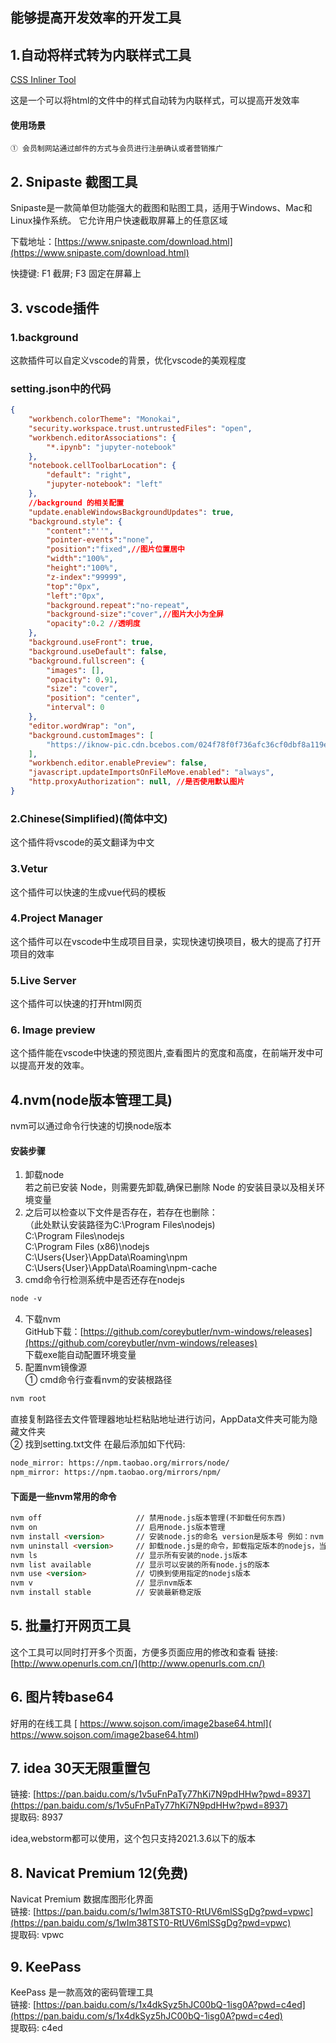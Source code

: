 ## 能够提高开发效率的开发工具

## 1.自动将样式转为内联样式工具

 [CSS Inliner Tool](https://templates.mailchimp.com/resources/inline-css/)

这是一个可以将html的文件中的样式自动转为内联样式，可以提高开发效率
#### 使用场景
    ① 会员制网站通过邮件的方式与会员进行注册确认或者营销推广

## 2. Snipaste 截图工具
Snipaste是一款简单但功能强大的截图和贴图工具，适用于Windows、Mac和Linux操作系统。‌ 它允许用户快速截取屏幕上的任意区域

 下载地址：[https://www.snipaste.com/download.html](https://www.snipaste.com/download.html)

 快捷键: F1 截屏;  F3 固定在屏幕上

## 3. vscode插件
### 1.background  
这款插件可以自定义vscode的背景，优化vscode的美观程度  
### setting.json中的代码
```json
{
    "workbench.colorTheme": "Monokai",
    "security.workspace.trust.untrustedFiles": "open",
    "workbench.editorAssociations": {
        "*.ipynb": "jupyter-notebook"
    },
    "notebook.cellToolbarLocation": {
        "default": "right",
        "jupyter-notebook": "left"
    },
    //background 的相关配置
    "update.enableWindowsBackgroundUpdates": true,
    "background.style": {
        "content":"''",
        "pointer-events":"none",
        "position":"fixed",//图片位置居中
        "width":"100%",
        "height":"100%",
        "z-index":"99999",
        "top":"0px",
        "left":"0px",
        "background.repeat":"no-repeat",
        "background-size":"cover",//图片大小为全屏
        "opacity":0.2 //透明度
    },
    "background.useFront": true,
    "background.useDefault": false,
    "background.fullscreen": {
        "images": [],
        "opacity": 0.91,
        "size": "cover",
        "position": "center",
        "interval": 0
    },
    "editor.wordWrap": "on",
    "background.customImages": [
        "https://iknow-pic.cdn.bcebos.com/024f78f0f736afc36cf0dbf8a119ebc4b64512aa"
    ],
    "workbench.editor.enablePreview": false,
    "javascript.updateImportsOnFileMove.enabled": "always",
    "http.proxyAuthorization": null, //是否使用默认图片
}
```
### 2.Chinese(Simplified)(简体中文)  
这个插件将vscode的英文翻译为中文  
### 3.Vetur  
这个插件可以快速的生成vue代码的模板  
### 4.Project Manager  
这个插件可以在vscode中生成项目目录，实现快速切换项目，极大的提高了打开项目的效率  
### 5.Live Server  
这个插件可以快速的打开html网页

### 6. Image preview
这个插件能在vscode中快速的预览图片,查看图片的宽度和高度，在前端开发中可以提高开发的效率。

## 4.nvm(node版本管理工具)
nvm可以通过命令行快速的切换node版本

#### 安装步骤
1. 卸载node  
若之前已安装 Node，则需要先卸载,确保已删除 Node 的安装目录以及相关环境变量
2. 之后可以检查以下文件是否存在，若存在也删除：  
（此处默认安装路径为C:\Program Files\nodejs)  
C:\Program Files\nodejs  
C:\Program Files (x86)\nodejs  
C:\Users\{User}\AppData\Roaming\npm  
C:\Users\{User}\AppData\Roaming\npm-cache  
3. cmd命令行检测系统中是否还存在nodejs
``` html
node -v
```
4. 下载nvm  
GitHub下载：[https://github.com/coreybutler/nvm-windows/releases](https://github.com/coreybutler/nvm-windows/releases)  
下载exe能自动配置环境变量
5. 配置nvm镜像源  
① cmd命令行查看nvm的安装根路径  
```html
nvm root
```
直接复制路径去文件管理器地址栏粘贴地址进行访问，AppData文件夹可能为隐藏文件夹  
② 找到setting.txt文件
在最后添加如下代码:
```html
node_mirror: https://npm.taobao.org/mirrors/node/
npm_mirror: https://npm.taobao.org/mirrors/npm/
```
#### 下面是一些nvm常用的命令
```html
nvm off                     // 禁用node.js版本管理(不卸载任何东西)
nvm on                      // 启用node.js版本管理
nvm install <version>       // 安装node.js的命名 version是版本号 例如：nvm install 8.12.0
nvm uninstall <version>     // 卸载node.js是的命令，卸载指定版本的nodejs，当安装失败时卸载使用
nvm ls                      // 显示所有安装的node.js版本
nvm list available          // 显示可以安装的所有node.js的版本
nvm use <version>           // 切换到使用指定的nodejs版本
nvm v                       // 显示nvm版本
nvm install stable          // 安装最新稳定版
```

## 5. 批量打开网页工具
这个工具可以同时打开多个页面，方便多页面应用的修改和查看
链接: [http://www.openurls.com.cn/](http://www.openurls.com.cn/)  

## 6. 图片转base64
好用的在线工具 [ https://www.sojson.com/image2base64.html]( https://www.sojson.com/image2base64.html) 


## 7. idea 30天无限重置包
链接: [https://pan.baidu.com/s/1v5uFnPaTy77hKi7N9pdHHw?pwd=8937](https://pan.baidu.com/s/1v5uFnPaTy77hKi7N9pdHHw?pwd=8937)  
提取码: 8937

idea,webstorm都可以使用，这个包只支持2021.3.6以下的版本

## 8. Navicat Premium 12(免费)

Navicat Premium 数据库图形化界面  
链接: [https://pan.baidu.com/s/1wIm38TST0-RtUV6mlSSgDg?pwd=vpwc](https://pan.baidu.com/s/1wIm38TST0-RtUV6mlSSgDg?pwd=vpwc)  
提取码: vpwc 

## 9. KeePass
KeePass 是一款高效的密码管理工具  
链接: [https://pan.baidu.com/s/1x4dkSyz5hJC00bQ-1isg0A?pwd=c4ed](https://pan.baidu.com/s/1x4dkSyz5hJC00bQ-1isg0A?pwd=c4ed)  
提取码: c4ed 



